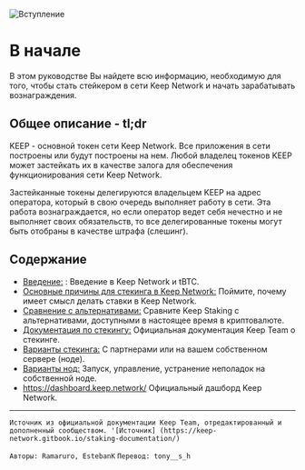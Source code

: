 
![Вступление](/assets/images/keepdocgraf.jpg)


# В начале
В этом руководстве Вы найдете всю информацию, необходимую для того, чтобы стать стейкером в сети Keep Network и начать зарабатывать вознаграждения.

## Общее описание - tl;dr
KEEP - основной токен сети Keep Network. Все приложения в сети построены или будут построены на нем. Любой владелец токенов KEEP может застейкать их в качестве залога для обеспечения функционирования сети Keep Network.

Застейканные токены делегируются владельцем KEEP на адрес оператора, который в свою очередь выполняет работу в сети. Эта работа вознаграждается, но если оператор ведет себя нечестно и не выполняет своих обязательств, то все делегированные токены могут быть отобраны в качестве штрафа (слешинг).


## Содержание

- [Введение:](basics/intro.md) : Введение в Keep Network и tBTC.
- [Основные причины для стекинга в Keep Network:](Reasons/reasons.md) Поймите, почему имеет смысл делать ставки в Keep Network.
- [Сравнение с альтернативами:](comparison/comparesimilar.md) Сравните Keep Staking с альтернативами, доступными в настоящее время в криптовалюте.
- [Документация по стекингу:](stakingdoc/keep101.md) Официальная документация Keep Team о стекинге. 
- [Варианты стекинга:](stakingdoc/stakingoptions.md) С партнерами или на вашем собственном сервере (ноде).
- [Варианты нод:](Node-Operation/intro-operation.md) Запуск, управление, устранение неполадок на собственной ноде.
- https://dashboard.keep.network/ Официальный дашборд Keep Network.

---
`Источник из официальной документации Keep Team, отредактированный и дополненный сообществом. '[Источник] (https://keep-network.gitbook.io/staking-documentation/)`

`Авторы: Ramaruro, EstebanK`
`Перевод: tony__s_h`
